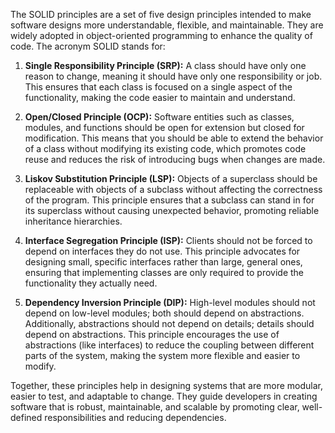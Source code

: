 The SOLID principles are a set of five design principles intended to make software designs more understandable, flexible, and maintainable. They are widely adopted in object-oriented programming to enhance the quality of code. The acronym SOLID stands for:

1. **Single Responsibility Principle (SRP):** A class should have only one reason to change, meaning it should have only one responsibility or job. This ensures that each class is focused on a single aspect of the functionality, making the code easier to maintain and understand.

2. **Open/Closed Principle (OCP):** Software entities such as classes, modules, and functions should be open for extension but closed for modification. This means that you should be able to extend the behavior of a class without modifying its existing code, which promotes code reuse and reduces the risk of introducing bugs when changes are made.

3. **Liskov Substitution Principle (LSP):** Objects of a superclass should be replaceable with objects of a subclass without affecting the correctness of the program. This principle ensures that a subclass can stand in for its superclass without causing unexpected behavior, promoting reliable inheritance hierarchies.

4. **Interface Segregation Principle (ISP):** Clients should not be forced to depend on interfaces they do not use. This principle advocates for designing small, specific interfaces rather than large, general ones, ensuring that implementing classes are only required to provide the functionality they actually need.

5. **Dependency Inversion Principle (DIP):** High-level modules should not depend on low-level modules; both should depend on abstractions. Additionally, abstractions should not depend on details; details should depend on abstractions. This principle encourages the use of abstractions (like interfaces) to reduce the coupling between different parts of the system, making the system more flexible and easier to modify.

Together, these principles help in designing systems that are more modular, easier to test, and adaptable to change. They guide developers in creating software that is robust, maintainable, and scalable by promoting clear, well-defined responsibilities and reducing dependencies.